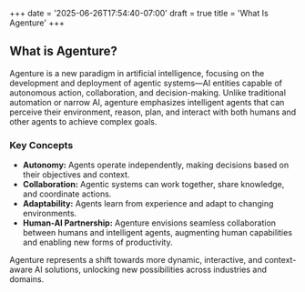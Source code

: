 +++
date = '2025-06-26T17:54:40-07:00'
draft = true
title = 'What Is Agenture'
+++

## What is Agenture?

Agenture is a new paradigm in artificial intelligence, focusing on the development and deployment of agentic systems—AI entities capable of autonomous action, collaboration, and decision-making. Unlike traditional automation or narrow AI, agenture emphasizes intelligent agents that can perceive their environment, reason, plan, and interact with both humans and other agents to achieve complex goals.

### Key Concepts
- **Autonomy:** Agents operate independently, making decisions based on their objectives and context.
- **Collaboration:** Agentic systems can work together, share knowledge, and coordinate actions.
- **Adaptability:** Agents learn from experience and adapt to changing environments.
- **Human-AI Partnership:** Agenture envisions seamless collaboration between humans and intelligent agents, augmenting human capabilities and enabling new forms of productivity.

Agenture represents a shift towards more dynamic, interactive, and context-aware AI solutions, unlocking new possibilities across industries and domains.
